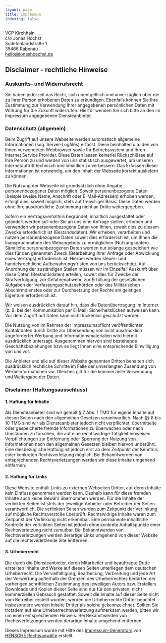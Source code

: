 ```yaml
---
layout: page
title: Impressum
indexing: false
---
```


VCP Kirchhain  
c/o Jonas Höchst  
Sudetenlandstraße 1  
35466 Rabenau  
hello@jonashoechst.de   


## Disclaimer - rechtliche Hinweise

### Auskunfts- und Widerrufsrecht

Sie haben jederzeit das Recht, sich unentgeltlich und unverzüglich über die zu Ihrer Person erhobenen Daten zu erkundigen. Ebenfalls können Sie Ihre Zustimmung zur Verwendung Ihrer angegebenen persönlichen Daten mit Wirkung für die Zukunft widerrufen. Hierfür wenden Sie sich bitte an den im Impressum angegebenen Diensteanbieter.

### Datenschutz (allgemein)

Beim Zugriff auf unsere Webseite werden automatisch allgemeine Informationen (sog. Server-Logfiles) erfasst. Diese beinhalten u.a. den von Ihnen verwendeten Webbrowser sowie Ihr Betriebssystem und Ihren Internet Service Provider. Diese Daten lassen keinerlei Rückschlüsse auf Ihre Person zu und werden von uns statistisch ausgewertet, um unseren Internetauftritt technisch und inhaltlich zu verbessern. Das Erfassen dieser Informationen ist notwendig, um den Inhalt der Webseite korrekt ausliefern zu können.

Die Nutzung der Webseite ist grundsätzlich ohne Angabe personenbezogener Daten möglich. Soweit personenbezogene Daten (beispielsweise Name, Anschrift oder E-Mail-Adressen) erhoben werden, erfolgt dies, soweit möglich, stets auf freiwilliger Basis. Diese Daten werden ohne Ihre ausdrückliche Zustimmung nicht an Dritte weitergegeben.

Sofern ein Vertragsverhältnis begründet, inhaltlich ausgestaltet oder geändert werden soll oder Sie an uns eine Anfrage stellen, erheben und verwenden wir personenbezogene Daten von Ihnen, soweit dies zu diesem Zwecke erforderlich ist (Bestandsdaten). Wir erheben, verarbeiten und nutzen personenbezogene Daten soweit dies erforderlich ist, um Ihnen die Inanspruchnahme des Webangebots zu ermöglichen (Nutzungsdaten). Sämtliche personenbezogenen Daten werden nur solange gespeichert wie dies für den genannten Zweck (Bearbeitung Ihrer Anfrage oder Abwicklung eines Vertrags) erforderlich ist. Hierbei werden steuer- und handelsrechtliche Aufbewahrungsfristen von uns berücksichtigt. Auf Anordnung der zuständigen Stellen müssen wir im Einzelfall Auskunft über diese Daten (Bestandsdaten) erteilen, soweit dies für Zwecke der Strafverfolgung, zur Gefahrenabwehr, zur Erfüllung der gesetzlichen Aufgaben der Verfassungsschutzbehörden oder des Militärischen Abschirmdienstes oder zur Durchsetzung der Rechte am geistigen Eigentum erforderlich ist.

Wir weisen ausdrücklich darauf hin, dass die Datenübertragung im Internet (z. B. bei der Kommunikation per E-Mail) Sicherheitslücken aufweisen kann. Vor dem Zugriff auf Daten kann nicht lückenlos geschützt werden.

Die Nutzung von im Rahmen der Impressumspflicht veröffentlichten Kontaktdaten durch Dritte zur Übersendung von nicht ausdrücklich angeforderter Werbung und Informationsmaterialien wird hiermit ausdrücklich untersagt. Ausgenommen hiervon sind bestehende Geschäftsbeziehungen bzw. es liegt Ihnen eine entsprechende Einwilligung von uns vor.

Die Anbieter und alle auf dieser Website genannten Dritten behalten sich ausdrücklich rechtliche Schritte im Falle der unverlangten Zusendung von Werbeinformationen vor. Gleiches gilt für die kommerzielle Verwendung und Weitergabe der Daten.

 

### Disclaimer (Haftungsausschluss)

#### 1. Haftung für Inhalte

Als Diensteanbieter sind wir gemäß § 7 Abs. 1 TMG für eigene Inhalte auf diesen Seiten nach den allgemeinen Gesetzen verantwortlich. Nach §§ 8 bis 10 TMG sind wir als Diensteanbieter jedoch nicht verpflichtet, übermittelte oder gespeicherte fremde Informationen zu überwachen oder nach Umständen zu forschen, die auf eine rechtswidrige Tätigkeit hinweisen. Verpflichtungen zur Entfernung oder Sperrung der Nutzung von Informationen nach den allgemeinen Gesetzen bleiben hiervon unberührt. Eine diesbezügliche Haftung ist jedoch erst ab dem Zeitpunkt der Kenntnis einer konkreten Rechtsverletzung möglich. Bei Bekanntwerden von entsprechenden Rechtsverletzungen werden wir diese Inhalte umgehend entfernen.

#### 2. Haftung für Links

Diese Website enthält Links zu externen Webseiten Dritter, auf deren Inhalte kein Einfluss genommen werden kann. Deshalb kann für diese fremden Inhalte auch keine Gewähr übernommen werden. Für die Inhalte der verlinkten Seiten ist stets der jeweilige Anbieter oder Betreiber der Seiten verantwortlich. Die verlinkten Seiten wurden zum Zeitpunkt der Verlinkung auf mögliche Rechtsverstöße überprüft. Rechtswidrige Inhalte waren zum Zeitpunkt der Verlinkung nicht erkennbar. Eine permanente inhaltliche Kontrolle der verlinkten Seiten ist jedoch ohne konkrete Anhaltspunkte einer Rechtsverletzung nicht zumutbar. Bei Bekanntwerden von Rechtsverletzungen werden derartige Links umgehend von dieser Website auf die rechtsverletzende Site entfernen.

#### 3. Urheberrecht

Die durch die Diensteanbieter, deren Mitarbeiter und beauftragte Dritte erstellten Inhalte und Werke auf diesen Seiten unterliegen dem deutschen Urheberrecht. Die Vervielfältigung, Bearbeitung, Verbreitung und jede Art der Verwertung außerhalb der Grenzen des Urheberrechtes bedürfen der vorherigen schriftlichen Zustimmung des jeweiligen Autors bzw. Erstellers. Downloads und Kopien dieser Seite sind nur für den privaten, nicht kommerziellen Gebrauch gestattet. Soweit die Inhalte auf dieser Seite nicht vom Betreiber erstellt wurden, werden die Urheberrechte Dritter beachtet. Insbesondere werden Inhalte Dritter als solche gekennzeichnet. Sollten Sie trotzdem auf eine Urheberrechtsverletzung aufmerksam werden, bitten wir um einen entsprechenden Hinweis. Bei Bekanntwerden von Rechtsverletzungen werden derartige Inhalte umgehend entfernen.

 

Dieses Impressum wurde mit Hilfe des [Impressum-Generators](http://www.hensche.de/impressum-generator.html) von [HENSCHE Rechtsanwälte](http://www.hensche.de/Rechtsanwalt_Arbeitsrecht_Hannover.html) erstellt.